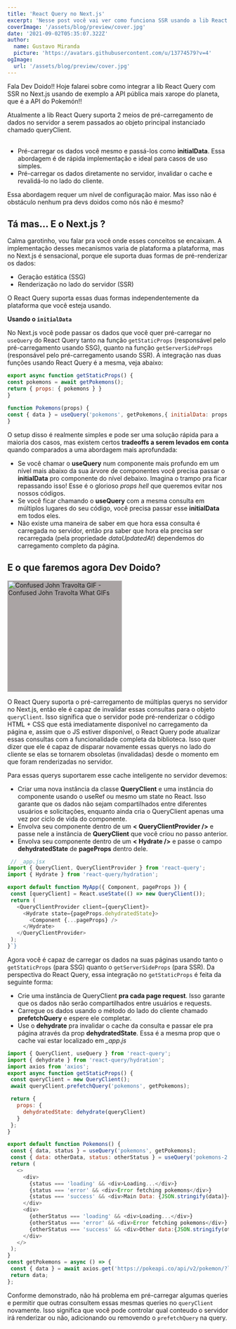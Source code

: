 ```yaml
---
title: 'React Query no Next.js'
excerpt: 'Nesse post você vai ver como funciona SSR usando a lib React Query para gerenciamento de estado tanto no lado do cliente quando no lado do servidor.'
coverImage: '/assets/blog/preview/cover.jpg'
date: '2021-09-02T05:35:07.322Z'
author:
  name: Gustavo Miranda
  picture: 'https://avatars.githubusercontent.com/u/13774579?v=4'
ogImage:
  url: '/assets/blog/preview/cover.jpg'
---
```




Fala Dev Doido!! Hoje falarei sobre como integrar a lib React Query com SSR no Next.js usando de exemplo a API pública mais xarope do planeta, que é a API do Pokemón!!

Atualmente a lib React Query suporta 2 meios de pré-carregamento de dados no servidor a serem passados ao objeto principal instanciado chamado queryClient.

<ul>
&nbsp;
<li>
 Pré-carregar os dados você mesmo e passá-los como <b>initialData</b>.
Essa abordagem é de rápida implementação e ideal para casos de uso simples.
 </li>
<li> Pré-carregar os dados diretamente no servidor, invalidar o cache e revalidá-lo no lado do cliente.</li>
</ul>
Essa abordagem requer um nível de configuração maior. Mas isso não é obstáculo nenhum pra devs doidos como nós não é mesmo?

  

## Tá mas... E o Next.js ?

  

Calma garotinho, vou falar pra você onde esses conceitos se encaixam. A implementação desses mecanismos varia de plataforma a plataforma, mas no Next.js é sensacional, porque ele suporta duas formas de pré-renderizar os dados:

  
<ul>
<li>
Geração estática (SSG)
</li>
  

<li>
Renderização no lado do servidor (SSR)
</li>
</ul>
  

O React Query suporta essas duas formas independentemente da plataforma que você esteja usando.

  

**Usando o `initialData`**

  

No Next.js você pode passar os dados que você quer pré-carregar no `useQuery` do React Query tanto na função `getStaticProps` (responsável pelo pré-carregamento usando SSG), quanto na função `getServerSideProps` (responsável pelo pré-carregamento usando SSR). A integração nas duas funções usando React Query é a mesma, veja abaixo:

 ```javascript
 export async function getStaticProps() {
const pokemons = await getPokemons();
return { props: { pokemons } }
}

function Pokemons(props) {
const { data } = useQuery('pokemons', getPokemons,{ initialData: props.pokemons });
}
```



O setup disso é realmente simples e pode ser uma solução rápida para a maioria dos casos, mas existem certos **tradeoffs a serem levados em conta** quando comparados a uma abordagem mais aprofundada:
<ul>
<li>
Se você chamar o <b>useQuery</b> num componente mais profundo em um nível mais abaixo da sua árvore de componentes você precisa passar o <b>initialData</b> pro componente do nível debaixo. Imagina o trampo pra ficar repassando isso! Esse é o glorioso <i>props hell</i> que queremos evitar nos nossos códigos.</li>
<li>
Se você ficar chamando o <b>useQuery</b> com a mesma consulta em múltiplos lugares do seu código, você precisa passar esse <b>initialData</b> em todos eles.
</li>
 <li> Não existe uma maneira de saber em que hora essa consulta é carregada no servidor, então pra saber que hora ela precisa ser recarregada (pela propriedade <i>dataUpdatedAt</i>) dependemos do carregamento completo da página.</li></ul> 


 ## E o que faremos agora Dev Doido?

 <img src="https://c.tenor.com/9ud1r4sc-QQAAAAM/confused-john-travolta.gif" width="260.5" height="252.21136363636364" alt="Confused John Travolta GIF - Confused John Travolta What GIFs" style="background-color: rgb(170, 164, 164);">
 
O React Query suporta o pré-carregamento de múltiplas querys no servidor no Next.js, então ele é capaz de invalidar essas consultas para o objeto `queryClient`. Isso significa que o servidor pode pré-renderizar o código HTML + CSS que está imediatamente disponível no carregamento da página e, assim que o JS estiver disponível, o React Query pode atualizar essas consultas com a funcionalidade completa da biblioteca. Isso quer dizer que ele é capaz de disparar novamente essas querys no lado do cliente se elas se tornarem obsoletas (invalidadas) desde o momento em que foram renderizadas no servidor.

Para essas querys suportarem esse cache inteligente no servidor devemos:
<ul>
<li>
 Criar uma nova instância da classe <b>QueryClient</b> e uma instância do componente usando o useRef ou mesmo um state no React. Isso garante que os dados não sejam compartilhados entre diferentes usuários e solicitações, enquanto ainda cria o QueryClient apenas uma vez por ciclo de vida do componente.</li>
 <li> Envolva seu componente dentro de um <b>< QueryClientProvider /></b> e passe nele a instância de <b>QueryClient</b> que você criou no passo anterior.</li>
 <li> Envolva seu componente dentro de um <b>< Hydrate /></b> e passe o campo <b>dehydratedState</b>  de <b>pageProps</b> dentro dele.
</li></ul>

 ```javascript
  // _app.jsx
import { QueryClient, QueryClientProvider } from 'react-query';
import { Hydrate } from 'react-query/hydration';

export default function MyApp({ Component, pageProps }) {
  const [queryClient] = React.useState(() => new QueryClient());
  return (
    <QueryClientProvider client={queryClient}>
      <Hydrate state={pageProps.dehydratedState}>
        <Component {...pageProps} />
      </Hydrate>
    </QueryClientProvider>
  );
}`}
```
Agora você é capaz de carregar os dados na suas páginas usando tanto o `getStaticProps` (para SSG) quanto o `getServerSideProps` (para SSR). Da perspectiva do React Query, essa integração no `getStaticProps` é feita da seguinte forma:
<ul>
<li>
 Crie uma instância de QueryClient <b>pra cada page request</b>. Isso garante que os dados não serão compartilhados entre usuários e requests.
 </li>
 <li>
 Carregue os dados usando o método do lado do cliente chamado <b>prefetchQuery</b> e espere ele completar.
 </li>
 <li> Use o <b>dehydrate</b> pra invalidar o cache da consulta e passar ele pra página através da prop <b>dehydratedState</b>. Essa é a mesma prop que o cache vai estar localizado em <i>_app.js</i>
</li>
</ul>

 ```javascript
import { QueryClient, useQuery } from 'react-query';
import { dehydrate } from 'react-query/hydration';
import axios from 'axios';
export async function getStaticProps() {
  const queryClient = new QueryClient();
  await queryClient.prefetchQuery('pokemons', getPokemons);

  return {
    props: {
      dehydratedState: dehydrate(queryClient)
    }
  };
}

export default function Pokemons() {
  const { data, status } = useQuery('pokemons', getPokemons);
  const { data: otherData, status: otherStatus } = useQuery('pokemons-2', getPokemons);
  return (
    <>
      <div>
        {status === 'loading' && <div>Loading...</div>}
        {status === 'error' && <div>Error fetching pokemons</div>}
        {status === 'success' && <div>Main Data: {JSON.stringify(data)}</div>}
      </div>
      <div>
        {otherStatus === 'loading' && <div>Loading...</div>}
        {otherStatus === 'error' && <div>Error fetching pokemons</div>}
        {otherStatus === 'success' && <div>Other data:{JSON.stringify(otherData)}</div>}
      </div>
    </>
  );
}
const getPokemons = async () => {
  const { data } = await axios.get('https://pokeapi.co/api/v2/pokemon/?limit=50');
  return data;
};
```

Conforme demonstrado, não há problema em pré-carregar algumas queries e permitir que outras consultem essas mesmas queries no `queryClient` novamente. Isso significa que você pode controlar qual conteudo o servidor irá renderizar ou não, adicionando ou removendo o `prefetchQuery` na query.















